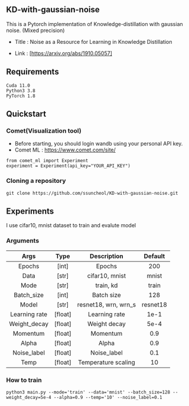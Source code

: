 ## KD-with-gaussian-noise

This is a Pytorch implementation of Knowledge-distillation with gaussian noise. (Mixed precision)

- Title : Noise as a Resource for Learning in Knowledge Distillation

- Link : [https://arxiv.org/abs/1910.05057]

## Requirements 

```shell
Cuda 11.0
Python3 3.8
PyTorch 1.8 
```

##  Quickstart 

### Comet(Visualization tool)

- Before starting, you should login wandb using your personal API key. 
- Comet ML : https://www.comet.com/site/

```shell
from comet_ml import Experiment
experiment = Experiment(api_key="YOUR_API_KEY")
```

### Cloning a repository

```shell
git clone https://github.com/ssuncheol/KD-with-gaussian-noise.git
```

## Experiments 

I use cifar10, mnist dataset to train and evalute model 


### Arguments
| Args 	| Type 	| Description 	| Default|
|:---------:|:--------:|:----------------------------------------------------:|:-----:|
| Epochs 	| [int] 	| Epochs | 200|
| Data | [str] | cifar10, mnist | mnist |
| Mode | [str] | train, kd | train | 
| Batch_size 	| [int] 	| Batch size | 128|
| Model 	| [str]	| resnet18, wrn, wrn_s | resnet18 |
| Learning rate | [float] | Learning rate | 1e-1 |
| Weight_decay 	| [float]	| Weight decay | 5e-4 |
|Momentum| [float]| Momentum| 0.9 | 
|Alpha| [float] | Alpha | 0.9 |
| Noise_label | [float] | Noise_label | 0.1 |
| Temp | [float] | Temperature scaling | 10 |


### How to train


```shell
python3 main.py --mode='train' --data='mnist' --batch_size=128 --weight_decay=5e-4 --alpha=0.9 --temp='10' --noise_label=0.1
```
